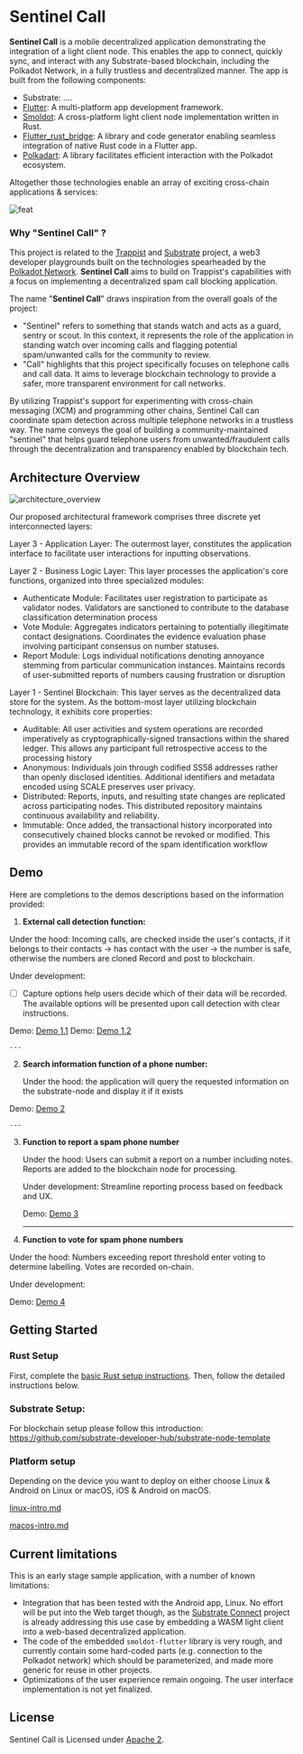 # Sentinel Call

**Sentinel Call** is a mobile decentralized application demonstrating the integration of a light client node. This enables the app to connect, quickly sync, and interact with any Substrate-based blockchain, including the Polkadot Network, in a fully trustless and decentralized manner. The app is built from the following components:

- Substrate: ….
- [Flutter](https://flutter.dev/): A multi-platform app development framework.
- [Smoldot](https://github.com/smol-dot/smoldot): A cross-platform light client node implementation written in Rust.
- [Flutter_rust_bridge](https://github.com/fzyzcjy/flutter_rust_bridge): A library and code generator enabling seamless integration of native Rust code in a Flutter app.
- [Polkadart](https://github.com/polkadart): A library facilitates efficient interaction with the Polkadot ecosystem.

Altogether those technologies enable an array of exciting cross-chain applications & services:

![feat](https://github.com/t41n4/sentinel-call/assets/62371366/6e099d22-8408-498b-92ba-d146657e7252)

### Why "Sentinel Call" ?

This project is related to the [Trappist](https://github.com/paritytech/trappist) and [Substrate](https://github.com/paritytech/substrate) project, a web3 developer playgrounds built on the technologies spearheaded by the [Polkadot Network](https://polkadot.network/). **Sentinel Call** aims to build on Trappist's capabilities with a focus on implementing a decentralized spam call blocking application.

The name "**Sentinel Call**" draws inspiration from the overall goals of the project:

- "Sentinel" refers to something that stands watch and acts as a guard, sentry or scout. In this context, it represents the role of the application in standing watch over incoming calls and flagging potential spam/unwanted calls for the community to review.
- "Call" highlights that this project specifically focuses on telephone calls and call data. It aims to leverage blockchain technology to provide a safer, more transparent environment for call networks.

By utilizing Trappist's support for experimenting with cross-chain messaging (XCM) and programming other chains, Sentinel Call can coordinate spam detection across multiple telephone networks in a trustless way. The name conveys the goal of building a community-maintained "sentinel" that helps guard telephone users from unwanted/fraudulent calls through the decentralization and transparency enabled by blockchain tech.

## Architecture Overview

![architecture_overview](https://github.com/t41n4/sentinel-call/assets/62371366/84e7b90b-7126-4692-9910-0093ef3e9ea6)

Our proposed architectural framework comprises three discrete yet interconnected layers:

Layer 3 - Application Layer: The outermost layer, constitutes the application interface to facilitate user interactions for inputting observations.

Layer 2 - Business Logic Layer: This layer processes the application's core functions, organized into three specialized modules:

- Authenticate Module: Facilitates user registration to participate as validator nodes. Validators are sanctioned to contribute to the database classification determination process
- Vote Module: Aggregates indicators pertaining to potentially illegitimate contact designations. Coordinates the evidence evaluation phase involving participant consensus on number statuses.
- Report Module: Logs individual notifications denoting annoyance stemming from particular communication instances. Maintains records of user-submitted reports of numbers causing frustration or disruption

Layer 1 - Sentinel Blockchain: This layer serves as the decentralized data store for the system. As the bottom-most layer utilizing blockchain technology, it exhibits core properties:

- Auditable: All user activities and system operations are recorded imperatively as cryptographically-signed transactions within the shared ledger. This allows any participant full retrospective access to the processing history
- Anonymous: Individuals join through codified SS58 addresses rather than openly disclosed identities. Additional identifiers and metadata encoded using SCALE preserves user privacy.
- Distributed: Reports, inputs, and resulting state changes are replicated across participating nodes. This distributed repository maintains continuous availability and reliability.
- Immutable: Once added, the transactional history incorporated into consecutively chained blocks cannot be revoked or modified. This provides an immutable record of the spam identification workflow

## **Demo**

Here are completions to the demos descriptions based on the information provided:

1. **External call detection function:** 

Under the hood: Incoming calls, are checked inside the user's contacts, if it belongs to their contacts → has contact with the user → the number is safe, otherwise the numbers are cloned Record and post to blockchain.

Under development:

- [ ]  Capture options help users decide which of their data will be recorded. The available options will be presented upon call detection with clear instructions.

Demo: [Demo 1.1](https://github.com/t41n4/sentinel-call/assets/62371366/a3130493-700c-4446-bd1b-f0c3207232d7)
Demo: [Demo 1.2](https://github.com/t41n4/sentinel-call/assets/62371366/a940573b-fea1-4c03-8cd6-8a8af2edc6c1)
    
    ---

2. **Search information function of a phone number:**
    
    Under the hood: the application will query the requested information on the substrate-node and display it if it exists
    
Demo: [Demo 2](https://github.com/t41n4/sentinel-call/assets/62371366/ec0048cd-7b5c-401d-a9e5-c414fe039518) 
    
    ---
    
3. **Function to report a spam phone number**  
    
    Under the hood: Users can submit a report on a number including notes. Reports are added to the blockchain node for processing.
    
    Under development: Streamline reporting process based on feedback and UX.
    
    Demo: [Demo 3](https://github.com/t41n4/sentinel-call/assets/62371366/bbadb1f7-93b0-4d27-b1ef-71568882e290)
    
    ---
    
4. **Function to vote for spam phone numbers**  

Under the hood: Numbers exceeding report threshold enter voting to determine labelling. Votes are recorded on-chain.

Under development: 


Demo: [Demo 4](https://github.com/t41n4/sentinel-call/assets/62371366/074654bc-e5f3-4733-ab6e-fda32a98f59c)

## Getting Started

### Rust Setup

First, complete the [basic Rust setup instructions](https://doc.rust-lang.org/book/ch01-01-installation.html). Then, follow the detailed instructions below.

### **Substrate Setup:**

For blockchain setup please follow this introduction: https://github.com/substrate-developer-hub/substrate-node-template

### Platform setup

Depending on the device you want to deploy on either choose Linux & Android on Linux or macOS, iOS & Android on macOS.

[linux-intro.md](./docs//linux-instructions.md)

[macos-intro.md](./docs/macos-instructions.md)

## Current limitations

This is an early stage sample application, with a number of known limitations:

- Integration that has been tested with the Android app, Linux. No effort will be put into the Web target though, as the [Substrate Connect](https://github.com/paritytech/substrate-connect) project is already addressing this use case by embedding a WASM light client into a web-based decentralized application.
- The code of the embedded `smoldot-flutter` library is very rough, and currently contain some hard-coded parts (e.g. connection to the Polkadot network) which should be parameterized, and made more generic for reuse in other projects.
- Optimizations of the user experience remain ongoing. The user interface implementation is not yet finalized.

## License

Sentinel Call is Licensed under [Apache 2](notion://www.notion.so/n4t41/LICENSE).
